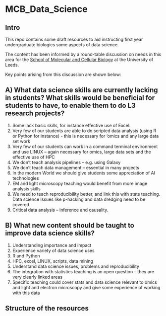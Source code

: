 # MCB_Data_Science

## Intro

This repo contains some draft resources to aid instructing first year undergraduate biologics some aspects of data science.

The content has been informed by a round-table discussion on needs in this area for the [School of Molecular and Cellular Biology](https://biologicalsciences.leeds.ac.uk/molecular-and-cellular-biology) at the University of Leeds. 


Key points arising from this discussion are shown below:

## A) What data science skills are currently lacking in students? What skills would be beneficial for students to have, to enable them to do L3 research projects?
1. Some lack basic skills, for instance effective use of Excel.
2. Very few of our students are able to do scripted data analysis (using R or Python for instance) - this is necessary for ‘omics and any large data set work
3. Very few of our students can work in a command terminal environment and use LINUX – again necessary for omics, large data sets and the effective use of HPC
4. We don’t teach analysis pipelines – e.g. using Galaxy
5. We don’t teach data management – essential in many projects 
6. In the modern World we should give students some appreciation of AI technologies
7. EM and light microscopy teaching would benefit from more image analysis skills
8. We need to teach reproducibility better, and link this with stats teaching. Data science Issues like p-hacking and data dredging need to be covered.
9. Critical data analysis – inference and causality.

## B) What new content should be taught to improve data science skills?

1.	Understanding importance and impact
2.	Experience variety of data science uses
3.	R and Python
4.	HPC, excel, LINUX, scripts, data mining
5.	Understand data science issues, problems and reproducibility
6.	The integration with statistics teaching is an open question – they are very clearly linked areas
7.	Specific teaching could cover stats and data science relevant to omics and light and electron microscopy and give some experience of working with this data

## Structure of the resources
